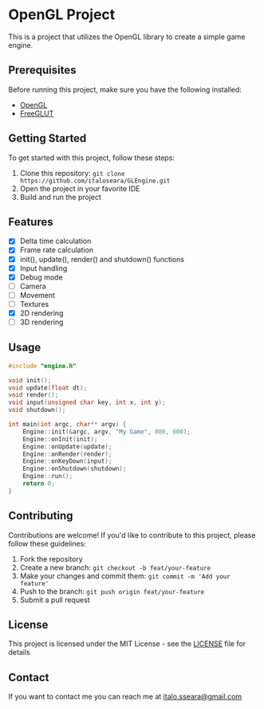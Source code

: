 # OpenGL Project

This is a project that utilizes the OpenGL library to create a simple game engine.

## Prerequisites

Before running this project, make sure you have the following installed:

- [OpenGL](https://www.opengl.org/)
- [FreeGLUT](http://freeglut.sourceforge.net/)

## Getting Started

To get started with this project, follow these steps:

1. Clone this repository: `git clone https://github.com/italoseara/GLEngine.git`
2. Open the project in your favorite IDE
3. Build and run the project

## Features

- [x] Delta time calculation
- [x] Frame rate calculation
- [x] init(), update(), render() and shutdown() functions
- [x] Input handling
- [x] Debug mode
- [ ] Camera
- [ ] Movement
- [ ] Textures
- [x] 2D rendering
- [ ] 3D rendering

## Usage

```cpp
#include "engine.h"

void init();
void update(float dt);
void render();
void input(unsigned char key, int x, int y);
void shutdown();

int main(int argc, char** argv) {
    Engine::init(&argc, argv, "My Game", 800, 600);
    Engine::onInit(init);
    Engine::onUpdate(update);
    Engine::onRender(render);
    Engine::onKeyDown(input);
    Engine::onShutdown(shutdown);
    Engine::run();
    return 0;
}
```

## Contributing

Contributions are welcome! If you'd like to contribute to this project, please follow these guidelines:

1. Fork the repository
2. Create a new branch: `git checkout -b feat/your-feature`
3. Make your changes and commit them: `git commit -m 'Add your feature'`
4. Push to the branch: `git push origin feat/your-feature`
5. Submit a pull request

## License

This project is licensed under the MIT License - see the [LICENSE](LICENSE) file for details

## Contact

If you want to contact me you can reach me at [italo.sseara@gmail.com](mailto:italo.sseara@gmail.com)
